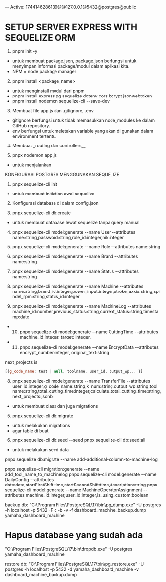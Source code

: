 -- Active: 1744146286139@@127.0.0.1@5432@postgres@public

# SETUP SERVER EXPRESS WITH SEQUELIZE ORM

1. pnpm init -y

- untuk membuat package.json, package.json berfungsi untuk menyimpan informasi package/modul dalam aplikasi kita.
- NPM = node package manager

2. pnpm install <package_name>

- untuk menginstall modul dari pnpm
- pnpm install express pg sequelize dotenv cors bcrypt jsonwebtoken
- pnpm install nodemon sequelize-cli --save-dev

3. Membuat file app.js dan .gitignore, .env

- gitignore berfungsi untuk tidak memasukkan node_modules ke dalam GitHub repository.
- env berfungsi untuk meletakan variable yang akan di gunakan dalam environment tertentu.

4. Membuat \_routing dan controllers\_\_

5. pnpx nodemon app.js

- untuk menjalankan

KONFIGURASI POSTGRES MENGGUNAKAN SEQUELIZE

1. pnpx sequelize-cli init

- untuk membuat initiation awal sequelize

2. Konfigurasi database di dalam config.json

3. pnpx sequelize-cli db:create

- untuk membuat database lewat sequelize tanpa query manual

4. pnpx sequelize-cli model:generate --name User --attributes name:string,password:string,role_id:integer,nik:integer
5. pnpx sequelize-cli model:generate --name Role --attributes name:string
6. pnpx sequelize-cli model:generate --name Brand --attributes name:string
7. pnpx sequelize-cli model:generate --name Status --attributes name:string
8. pnpx sequelize-cli model:generate --name Machine --attributes name:string,brand_id:integer,power_input:integer,stroke_axxis:string,spindel_rpm:string,status_id:integer

9. pnpx sequelize-cli model:generate --name MachineLog --attributes machine_id:number,previous_status:string,current_status:string,timestamp:date

- 10. pnpx sequelize-cli model:generate --name CuttingTime --attributes machine_id:integer, target: integer,

- 11. pnpx sequelize-cli model:generate --name EncryptData --attributes encrypt_number:integer, original_text:string

next_projects is

```js
[{g_code_name: test | null, toolname, user_id, output_wp... }]
```

8. pnpx sequelize-cli model:generate --name TransferFile --attributes user_id:integer,g_code_name:string,k_num:string,output_wp:string,tool_name:string,total_cutting_time:integer,calculate_total_cutting_time:string,next_projects:jsonb

- untuk membuat class dan juga migrations

5. pnpx sequelize-cli db:migrate

- untuk melakukan migrations
- agar table di buat

6. pnpx sequelize-cli db:seed --seed <nama-file-seeder>
   pnpx sequelize-cli db:seed:all

- untuk melakukan seed data

pnpx sequelize db:migrate --name add-additional-column-to-machine-log

pnpx sequelize-cli migration:generate --name add_tool_name_to_machinelog
pnpx sequelize-cli model:generate --name DailyConfig --attributes date:date,startFirstShift:time,startSecondShift:time,description:string
pnpx sequelize-cli model:generate --name MachineOperatorAssignment --attributes machine_id:integer,user_id:integer,is_using_custom:boolean

backup db: "C:\Program Files\PostgreSQL\17\bin\pg_dump.exe" -U postgres -h localhost -p 5432 -F c -b -v -f dashboard_machine_backup.dump yamaha_dashboard_machine

# Hapus database yang sudah ada

"C:\Program Files\PostgreSQL\17\bin\dropdb.exe" -U postgres yamaha_dashboard_machine

restore db: "C:\Program Files\PostgreSQL\17\bin\pg_restore.exe" -U postgres -h localhost -p 5432 -d yamaha_dashboard_machine -v dashboard_machine_backup.dump
